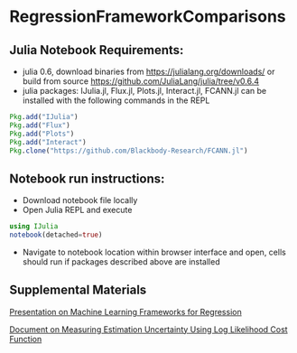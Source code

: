 # RegressionFrameworkComparisons

## Julia Notebook Requirements:
- julia 0.6, download binaries from https://julialang.org/downloads/ or build from source https://github.com/JuliaLang/julia/tree/v0.6.4
- julia packages: IJulia.jl, Flux.jl, Plots.jl, Interact.jl, FCANN.jl can be installed with the following commands in the REPL 
```julia
Pkg.add("IJulia")
Pkg.add("Flux")
Pkg.add("Plots")
Pkg.add("Interact")
Pkg.clone("https://github.com/Blackbody-Research/FCANN.jl")
```

## Notebook run instructions:
- Download notebook file locally
- Open Julia REPL and execute
```julia
using IJulia
notebook(detached=true)
```
- Navigate to notebook location within browser interface and open, cells should run if packages described above are installed

## Supplemental Materials
[Presentation on Machine Learning Frameworks for Regression](https://docs.google.com/presentation/d/1OKBLcoZZ4BLgC-uGO7ok5Tfil8Uw0W_FBoDEUw59kT4/edit?usp=sharing)

[Document on Measuring Estimation Uncertainty Using Log Likelihood Cost Function](https://docs.google.com/document/d/1odQX81f04KFCcqdplzjVbyVvRZqu-IW8WpHk4U5sgb0/edit?usp=sharing)
